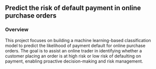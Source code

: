 ## Predict the risk of default payment in online purchase orders

### Overview
This project focuses on building a machine learning-based classification model to predict the likelihood of payment default for online purchase orders. The goal is to assist an online trader in identifying whether a customer placing an order is at high risk or low risk of defaulting on payment, enabling proactive decision-making and risk management.


